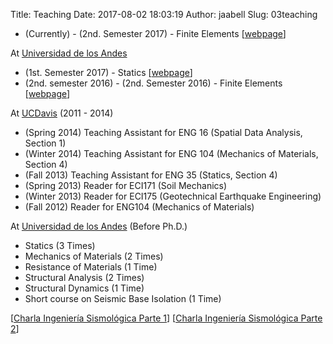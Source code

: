 Title: Teaching
Date: 2017-08-02 18:03:19
Author: jaabell
Slug: 03teaching

- (Currently) - (2nd. Semester 2017) - Finite Elements [[webpage](http://www.joseabell.com/pages/finite-elements.html)]

At [Universidad de los Andes][] 

- (1st. Semester 2017) - Statics [[webpage](http://www.joseabell.com/pages/statics.html)]
- (2nd. semester 2016) - (2nd. Semester 2016) - Finite Elements [[webpage](http://www.joseabell.com/pages/finite-elements.html)]


At [UCDavis][] (2011 - 2014)

-   (Spring 2014) Teaching Assistant for ENG 16 (Spatial Data Analysis, Section 1)
-   (Winter 2014) Teaching Assistant for ENG 104 (Mechanics of Materials, Section 4)
-   (Fall 2013) Teaching Assistant for ENG 35 (Statics, Section 4)
-   (Spring 2013) Reader for ECI171 (Soil Mechanics)
-   (Winter 2013) Reader for ECI175 (Geotechnical Earthquake
    Engineering)
-   (Fall 2012) Reader for ENG104 (Mechanics of Materials)

At [Universidad de los Andes][] (Before Ph.D.)

-   Statics (3 Times)
-   Mechanics of Materials (2 Times)
-   Resistance of Materials (1 Time)
-   Structural Analysis (2 Times)
-   Structural Dynamics (1 Time)
-   Short course on Seismic Base Isolation (1 Time)

  [Universidad de los Andes]: http://ing.uandes.cl
  [UCDavis]: http://cee.ucdavis.edu

  [[Charla Ingeniería Sismológica Parte 1](https://www.dropbox.com/s/rj5nnet81chow3p/sismos1.pdf?dl=0)]
  [[Charla Ingeniería Sismológica Parte 2](https://www.dropbox.com/s/4fpqe0drxemtird/sismos2.pdf?dl=0)]